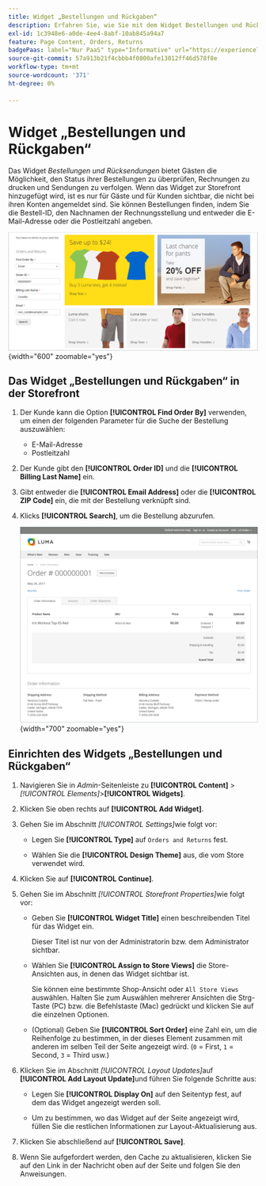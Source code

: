 ```yaml
---
title: Widget „Bestellungen und Rückgaben“
description: Erfahren Sie, wie Sie mit dem Widget Bestellungen und Rücksendungen Kunden die Möglichkeit geben, den Status ihrer Bestellungen zu überprüfen, Rechnungen zu drucken und Sendungen zu verfolgen.
exl-id: 1c3948e6-a0de-4ee4-8abf-10ab845a94a7
feature: Page Content, Orders, Returns
badgePaas: label="Nur PaaS" type="Informative" url="https://experienceleague.adobe.com/de/docs/commerce/user-guides/product-solutions" tooltip="Gilt nur für Adobe Commerce in Cloud-Projekten (von Adobe verwaltete PaaS-Infrastruktur) und lokale Projekte."
source-git-commit: 57a913b21f4cbbb4f0800afe13012ff46d578f8e
workflow-type: tm+mt
source-wordcount: '371'
ht-degree: 0%

---
```


# Widget „Bestellungen und Rückgaben“

Das Widget _Bestellungen und Rücksendungen_ bietet Gästen die Möglichkeit, den Status ihrer Bestellungen zu überprüfen, Rechnungen zu drucken und Sendungen zu verfolgen. Wenn das Widget zur Storefront hinzugefügt wird, ist es nur für Gäste und für Kunden sichtbar, die nicht bei ihren Konten angemeldet sind. Sie können Bestellungen finden, indem Sie die Bestell-ID, den Nachnamen der Rechnungsstellung und entweder die E-Mail-Adresse oder die Postleitzahl angeben.

![Widget „Bestellungen und Rückgaben“ in der Seitenleiste der Storefront](./assets/storefront-widget-orders-returns-sidebar.png){width="600" zoomable="yes"}

## Das Widget „Bestellungen und Rückgaben“ in der Storefront

1. Der Kunde kann die Option **[!UICONTROL Find Order By]** verwenden, um einen der folgenden Parameter für die Suche der Bestellung auszuwählen:

   - E-Mail-Adresse
   - Postleitzahl

1. Der Kunde gibt den **[!UICONTROL Order ID]** und die **[!UICONTROL Billing Last Name]** ein.

1. Gibt entweder die **[!UICONTROL Email Address]** oder die **[!UICONTROL ZIP Code]** ein, die mit der Bestellung verknüpft sind.

1. Klicks **[!UICONTROL Search]**, um die Bestellung abzurufen.

   ![Bestellinformationen werden in der Storefront angezeigt](./assets/storefront-widget-orders-returns-view.png){width="700" zoomable="yes"}

## Einrichten des Widgets „Bestellungen und Rückgaben“

1. Navigieren Sie in _Admin_-Seitenleiste zu **[!UICONTROL Content]** > _[!UICONTROL Elements]_>**[!UICONTROL Widgets]**.

1. Klicken Sie oben rechts auf **[!UICONTROL Add Widget]**.

1. Gehen Sie im Abschnitt _[!UICONTROL Settings]_&#x200B;wie folgt vor:

   - Legen Sie **[!UICONTROL Type]** auf `Orders and Returns` fest.

   - Wählen Sie die **[!UICONTROL Design Theme]** aus, die vom Store verwendet wird.

1. Klicken Sie auf **[!UICONTROL Continue]**.

1. Gehen Sie im Abschnitt _[!UICONTROL Storefront Properties]_&#x200B;wie folgt vor:

   - Geben Sie **[!UICONTROL Widget Title]** einen beschreibenden Titel für das Widget ein.

     Dieser Titel ist nur von der Administratorin bzw. dem Administrator sichtbar.

   - Wählen Sie **[!UICONTROL Assign to Store Views]** die Store-Ansichten aus, in denen das Widget sichtbar ist.

     Sie können eine bestimmte Shop-Ansicht oder `All Store Views` auswählen. Halten Sie zum Auswählen mehrerer Ansichten die Strg-Taste (PC) bzw. die Befehlstaste (Mac) gedrückt und klicken Sie auf die einzelnen Optionen.

   - (Optional) Geben Sie **[!UICONTROL Sort Order]** eine Zahl ein, um die Reihenfolge zu bestimmen, in der dieses Element zusammen mit anderen im selben Teil der Seite angezeigt wird. (`0` = First, `1` = Second, `3` = Third usw.)

1. Klicken Sie im Abschnitt _[!UICONTROL Layout Updates]_&#x200B;auf **[!UICONTROL Add Layout Update]**&#x200B;und führen Sie folgende Schritte aus:

   - Legen Sie **[!UICONTROL Display On]** auf den Seitentyp fest, auf dem das Widget angezeigt werden soll.

   - Um zu bestimmen, wo das Widget auf der Seite angezeigt wird, füllen Sie die restlichen Informationen zur Layout-Aktualisierung aus.

1. Klicken Sie abschließend auf **[!UICONTROL Save]**.

1. Wenn Sie aufgefordert werden, den Cache zu aktualisieren, klicken Sie auf den Link in der Nachricht oben auf der Seite und folgen Sie den Anweisungen.
